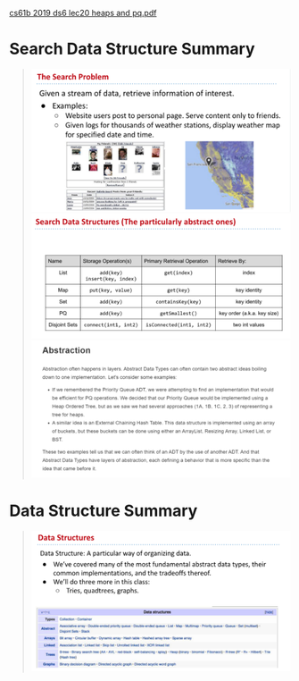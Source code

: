 [cs61b 2019 ds6 lec20 heaps and pq.pdf](https://www.yuque.com/attachments/yuque/0/2023/pdf/12393765/1676208038020-7a630694-b77a-47ee-9252-de369a1f4028.pdf)

# Search Data Structure Summary
> ![image.png](./Data_Structure_Summary.assets/20230302_0957321104.png)![image.png](./Data_Structure_Summary.assets/20230302_0957339548.png)![image.png](./Data_Structure_Summary.assets/20230302_0957336603.png)



# Data Structure Summary
> ![image.png](./Data_Structure_Summary.assets/20230302_0957337386.png)

